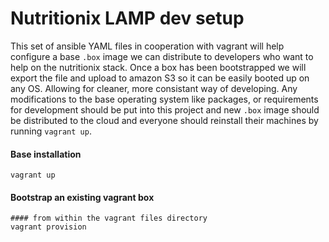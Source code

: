 Nutritionix LAMP dev setup
============================

This set of ansible YAML files in cooperation with vagrant will help configure a base `.box` image we can distribute
to developers who want to help on the nutritionix stack. Once a box has been bootstrapped we will export the file and
upload to amazon S3 so it can be easily booted up on any OS. Allowing for cleaner, more consistant way of developing.
Any modifications to the base operating system like packages, or requirements for development should be put into this
project and new `.box` image should be distributed to the cloud and everyone should reinstall their machines by running
`vagrant up`.

#### Base installation

```shell
vagrant up
```

#### Bootstrap an existing vagrant box

```shell
#### from within the vagrant files directory
vagrant provision
```